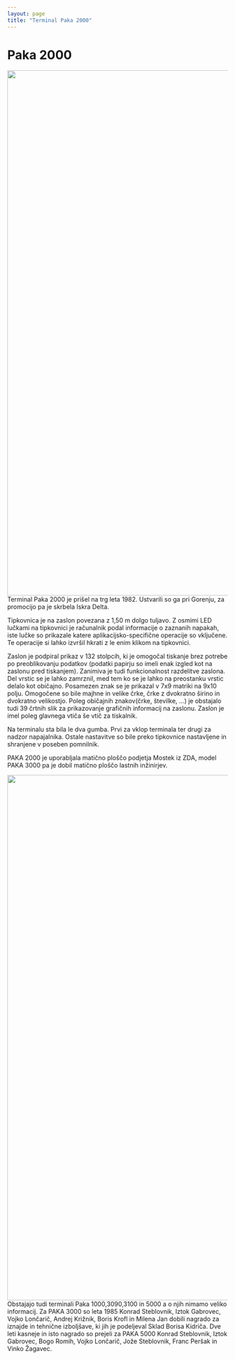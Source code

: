 ```yaml
---
layout: page
title: "Terminal Paka 2000"
---
```


# Paka 2000

<img style="float: right; height: 30vh;" src="{{site.url}}/SloRaDe/assets/img/Paka/paka2000.jpg">

Terminal Paka 2000 je prišel na trg leta 1982. Ustvarili so ga pri Gorenju, za promocijo pa je skrbela Iskra Delta.

Tipkovnica je na zaslon povezana z 1,50 m dolgo tuljavo. Z osmimi LED lučkami na tipkovnici je računalnik podal
informacije o zaznanih napakah, iste lučke so prikazale katere aplikacijsko-specifične operacije so vključene.
Te operacije si lahko izvršil hkrati z le enim klikom na tipkovnici.

Zaslon je podpiral prikaz v 132 stolpcih, ki je omogočal tiskanje brez potrebe po preoblikovanju podatkov
(podatki papirju so imeli enak izgled kot na zaslonu pred tiskanjem). Zanimiva je tudi funkcionalnost razdelitve zaslona.
Del vrstic se je lahko zamrznil, med tem ko se je lahko na preostanku vrstic delalo kot običajno. Posamezen znak se je
prikazal v 7x9 matriki na 9x10 polju. Omogočene so bile majhne in velike črke, črke z dvokratno širino in dvokratno
velikostjo. Poleg običajnih znakov(črke, številke, ...) je obstajalo tudi 39 črtnih slik za prikazovanje grafičnih
informacij na zaslonu. Zaslon je imel poleg glavnega vtiča še vtič za tiskalnik.

Na terminalu sta bila le dva gumba. Prvi za vklop terminala ter drugi za nadzor napajalnika. Ostale nastavitve so bile
preko tipkovnice nastavljene in shranjene v poseben pomnilnik.

PAKA 2000 je uporabljala matično ploščo podjetja Mostek iz ZDA, model PAKA 3000 pa je dobil matično ploščo lastnih
inžinirjev.  

<img style="float: right; height: 30vh;" src="{{site.url}}/SloRaDe/assets/img/Paka/paka3000.jpg">

Obstajajo tudi terminali Paka 1000,3090,3100 in 5000 a o njih nimamo veliko informacij.
Za PAKA 3000 so leta 1985 Konrad Steblovnik, Iztok Gabrovec, Vojko Lončarič, Andrej Križnik, Boris Krofl in Milena Jan
dobili nagrado za iznajde in tehnične izboljšave, ki jih je podeljeval Sklad Borisa Kidriča.
Dve leti kasneje in isto nagrado so prejeli za PAKA 5000 Konrad Steblovnik, Iztok Gabrovec, Bogo Romih, Vojko Lončarič,
Jože Steblovnik, Franc Peršak in Vinko Žagavec.
